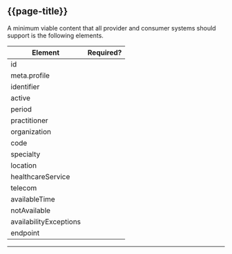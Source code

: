 ## {{page-title}}

A minimum viable content that all provider and consumer systems should support is the following elements.

<table data-responsive class="nhsd-!t-margin-bottom-6">
    <thead>
        <tr>
            <th>Element</th>
            <th data-no-sort>Required?</th>
        </tr>
    </thead>
    <tbody>
        <tr>
            <td>id</td>
            <td><span class="fas fa-check-circle text-success fa-lg"></span></td>
        </tr>
        <tr>
            <td>meta.profile</td>
            <td><span class="fas fa-check-circle text-success fa-lg"></span></td>
        </tr>
        <tr>
            <td>identifier</td>
            <td><span class="fas fa-check-circle text-success fa-lg"></span></td>
        </tr>
        <tr>
            <td>active</td>
            <td><span class="fas fa-times-circle text-danger fa-lg"></span></td>
        </tr>        
        <tr>
            <td>period</td>
            <td><span class="fas fa-times-circle text-danger fa-lg"></span></td>
        </tr>
        <tr>
            <td>practitioner</td>
            <td><span class="fas fa-check-circle text-success fa-lg"></span></td>
        </tr>
        <tr>
            <td>organization</td>
            <td><span class="fas fa-check-circle text-success fa-lg"></span></td>
        </tr>
        <tr>
            <td>code</td>
            <td><span class="fas fa-times-circle text-danger fa-lg"></span></td>
        </tr>
        <tr>
            <td>specialty</td>
            <td><span class="fas fa-times-circle text-danger fa-lg"></span></td>
        </tr>
        <tr>
            <td>location</td>
            <td><span class="fas fa-times-circle text-danger fa-lg"></span></td>
        <tr>
            <td>healthcareService</td>
            <td><span class="fas fa-times-circle text-danger fa-lg"></span></td>
        </tr>
        <tr>
            <td>telecom</td>
            <td><span class="fas fa-times-circle text-danger fa-lg"></td>
        </tr>
        <tr>
            <td>availableTime</td>
            <td><span class="fas fa-times-circle text-danger fa-lg"></span></td>
        </tr>
        <tr>
            <td>notAvailable</td>
            <td><span class="fas fa-times-circle text-danger fa-lg"></span></td>
        </tr>
        <tr>
            <td>availabilityExceptions</td>
            <td><span class="fas fa-times-circle text-danger fa-lg"></span></td>
        </tr>
        <tr>
            <td>endpoint</td>
            <td><span class="fas fa-times-circle text-danger fa-lg"></span></td>
        </tr>
    </tbody>
</table>

---